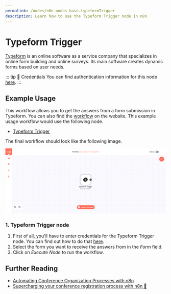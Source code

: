 ```yaml
---
permalink: /nodes/n8n-nodes-base.typeformTrigger
description: Learn how to use the Typeform Trigger node in n8n
---
```


# Typeform Trigger

[Typeform](https://www.typeform.com/) is an online software as a service company that specializes in online form building and online surveys. Its main software creates dynamic forms based on user needs. 

::: tip 🔑 Credentials
You can find authentication information for this node [here](../../../credentials/Typeform/README.md).
:::


## Example Usage

This workflow allows you to get the answers from a form submission in Typeform. You can also find the [workflow](https://n8n.io/workflows/457) on the website. This example usage workflow would use the following node.
- [Typeform Trigger]()

The final workflow should look like the following image.

![A workflow with the Typeform Trigger node](./workflow.png)


### 1. Typeform Trigger node

1. First of all, you'll have to enter credentials for the Typeform Trigger node. You can find out how to do that [here](../../../credentials/Typeform/README.md).
2. Select the form you want to receive the answers from in the *Form* field.
3. Click on *Execute Node* to run the workflow.


## Further Reading

- [Automating Conference Organization Processes with n8n](https://medium.com/n8n-io/automating-conference-organization-processes-with-n8n-ab8f64a7a520)
- [Supercharging your conference registration process with n8n 🎫](https://medium.com/n8n-io/supercharging-your-conference-registration-process-with-n8n-2831cdff37f9)